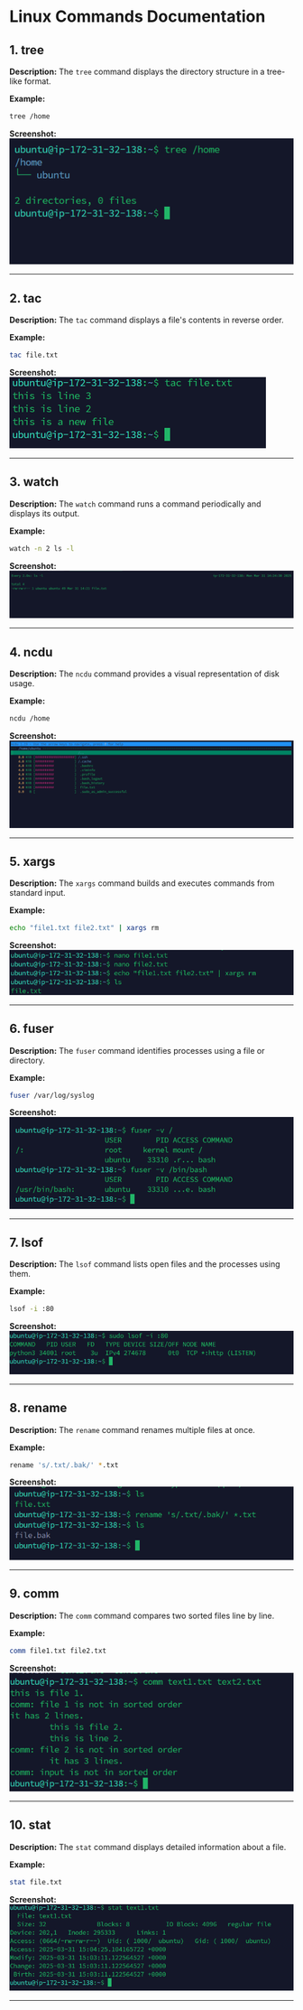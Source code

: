 # Linux Commands Documentation

## 1. tree
**Description:** The `tree` command displays the directory structure in a tree-like format.

**Example:**
```sh
tree /home
```
**Screenshot:**  
![tree example](images/tree.png)

---

## 2. tac
**Description:** The `tac` command displays a file's contents in reverse order.

**Example:**
```sh
tac file.txt
```
**Screenshot:**  
![tac example](images/tac.png)

---

## 3. watch
**Description:** The `watch` command runs a command periodically and displays its output.

**Example:**
```sh
watch -n 2 ls -l
```
**Screenshot:**  
![watch example](images/watch.png)

---

## 4. ncdu
**Description:** The `ncdu` command provides a visual representation of disk usage.

**Example:**
```sh
ncdu /home
```
**Screenshot:**  
![ncdu example](images/ncdu2.png)

---

## 5. xargs
**Description:** The `xargs` command builds and executes commands from standard input.

**Example:**
```sh
echo "file1.txt file2.txt" | xargs rm
```
**Screenshot:**  
![xargs example](images/xargs.png)

---

## 6. fuser
**Description:** The `fuser` command identifies processes using a file or directory.

**Example:**
```sh
fuser /var/log/syslog
```
**Screenshot:**  
![fuser example](images/fuser.png)

---

## 7. lsof
**Description:** The `lsof` command lists open files and the processes using them.

**Example:**
```sh
lsof -i :80
```
**Screenshot:**  
![lsof example](images/lsof.png)

---

## 8. rename
**Description:** The `rename` command renames multiple files at once.

**Example:**
```sh
rename 's/.txt/.bak/' *.txt
```
**Screenshot:**  
![rename example](images/rename.png)

---

## 9. comm
**Description:** The `comm` command compares two sorted files line by line.

**Example:**
```sh
comm file1.txt file2.txt
```
**Screenshot:**  
![comm example](images/comm.png)

---

## 10. stat
**Description:** The `stat` command displays detailed information about a file.

**Example:**
```sh
stat file.txt
```
**Screenshot:**  
![stat example](images/stat.png)

---
